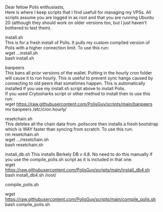 Dear fellow Polis enthusiasts,  
Here is where I keep scripts that I find usefull for managing my VPSs. All scripts assume you are logged in as root and that you are running Ubuntu 20 (although they should work on older versions too, but I just haven't bothered to test them).

install.sh   
This is for a fresh install of Polis. It pulls my custom compiled version of Polis with a higher connection limit.
To use this run:  
wget ...install.sh  
bash install.sh  

banpeers  
This bans all prior versions of the wallet. Putting in the hourly cron folder will cause it to run hourly. This is useful to prevent sync hangs caused by connecting to old peers that sometimes happen. This is automatically installed if you use my install.sh script above to install Polis.  
If you used Crytosharks script or other method to install then to use this run:  
wget https://raw.githubusercontent.com/PolisGuy/scripts/main/banpeers   
mv banpeers /etc/cron.hourly/  

resetchain.sh  
This deletes all the chain data from .poliscore then installs a fresh bootstrap which is WAY faster than syncing from scratch.
To use this run:  
rm resetchain.sh  
wget .../resetchain.sh   
bash resetchain.sh  


install_db.sh
This installs Berkely DB v 4.8. No need to do this manually if you use the compile_polis.sh script as it is included in that one.  
wget https://raw.githubusercontent.com/PolisGuy/scripts/main/install_db4.sh   
bash install_db4.sh /root/  

compile_polis.sh  

wget https://raw.githubusercontent.com/PolisGuy/scripts/main/compile_polis.sh   
bash compile_polis.sh  
